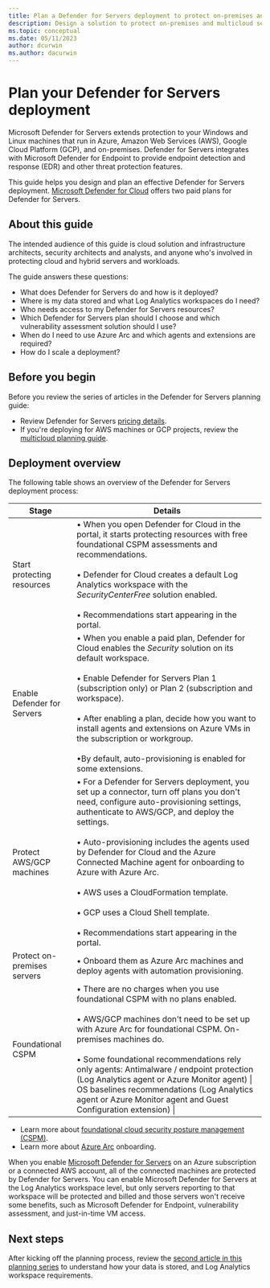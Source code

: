 ```yaml
---
title: Plan a Defender for Servers deployment to protect on-premises and multicloud servers
description: Design a solution to protect on-premises and multicloud servers with Microsoft Defender for Servers.
ms.topic: conceptual
ms.date: 05/11/2023
author: dcurwin
ms.author: dacurwin
---
```

# Plan your Defender for Servers deployment

Microsoft Defender for Servers extends protection to your Windows and Linux machines that run in Azure, Amazon Web Services (AWS), Google Cloud Platform (GCP), and on-premises. Defender for Servers integrates with Microsoft Defender for Endpoint to provide endpoint detection and response (EDR) and other threat protection features.

This guide helps you design and plan an effective Defender for Servers deployment. [Microsoft Defender for Cloud](defender-for-cloud-introduction.md) offers two paid plans for Defender for Servers.

## About this guide

The intended audience of this guide is cloud solution and infrastructure architects, security architects and analysts, and anyone who's involved in protecting cloud and hybrid servers and workloads.

The guide answers these questions:

- What does Defender for Servers do and how is it deployed?
- Where is my data stored and what Log Analytics workspaces do I need?
- Who needs access to my Defender for Servers resources?
- Which Defender for Servers plan should I choose and which vulnerability assessment solution should I use?
- When do I need to use Azure Arc and which agents and extensions are required?
- How do I scale a deployment?

## Before you begin

Before you review the series of articles in the Defender for Servers planning guide:

- Review Defender for Servers [pricing details](https://azure.microsoft.com/pricing/details/defender-for-cloud/).
- If you're deploying for AWS machines or GCP projects, review the [multicloud planning guide](plan-multicloud-security-get-started.md).

## Deployment overview

The following table shows an overview of the Defender for Servers deployment process:

| Stage                       | Details                                                      |
| --------------------------- | ------------------------------------------------------------ |
| Start protecting resources  | • When you open Defender for Cloud in the portal, it starts protecting resources with free foundational CSPM assessments and recommendations.<br /><br />• Defender for Cloud creates a default Log Analytics workspace with the *SecurityCenterFree* solution enabled.<br /><br />• Recommendations start appearing in the portal. |
| Enable Defender for Servers | • When you enable a paid plan, Defender for Cloud enables the *Security* solution on its default workspace.<br /><br />• Enable Defender for Servers Plan 1 (subscription only) or Plan 2 (subscription and workspace).<br /><br />• After enabling a plan, decide how you want to install agents and extensions on Azure VMs in the subscription or workgroup.<br /><br />•By default, auto-provisioning is enabled for some extensions. |
| Protect AWS/GCP machines    | • For a Defender for Servers deployment, you set up a connector, turn off plans you don't need, configure auto-provisioning settings, authenticate to AWS/GCP, and deploy the settings.<br /><br />• Auto-provisioning includes the agents used by Defender for Cloud and the Azure Connected Machine agent for onboarding to Azure with Azure Arc.<br /><br />• AWS uses a CloudFormation template.<br /><br />• GCP uses a Cloud Shell template.<br /><br />• Recommendations start appearing in the portal. |
| Protect on-premises servers | • Onboard them as Azure Arc machines and deploy agents with automation provisioning. |
| Foundational CSPM           | • There are no charges when you use foundational CSPM with no plans enabled.<br /><br />• AWS/GCP machines don't need to be set up with Azure Arc for foundational CSPM. On-premises machines do.<br /><br />• Some foundational recommendations rely only agents: Antimalware / endpoint protection (Log Analytics agent or Azure Monitor agent) \| OS baselines recommendations (Log Analytics agent or Azure Monitor agent and Guest Configuration extension) \||

- Learn more about [foundational cloud security posture management (CSPM)](concept-cloud-security-posture-management.md).
- Learn more about [Azure Arc](../azure-arc/index.yml) onboarding.

When you enable [Microsoft Defender for Servers](defender-for-servers-introduction.md) on an Azure subscription or a connected AWS account, all of the connected machines are protected by Defender for Servers. You can enable Microsoft Defender for Servers at the Log Analytics workspace level, but only servers reporting to that workspace will be protected and billed and those servers won't receive some benefits, such as Microsoft Defender for Endpoint, vulnerability assessment, and just-in-time VM access.

## Next steps

After kicking off the planning process, review the [second article in this planning series](plan-defender-for-servers-data-workspace.md) to understand how your data is stored, and Log Analytics workspace requirements.
